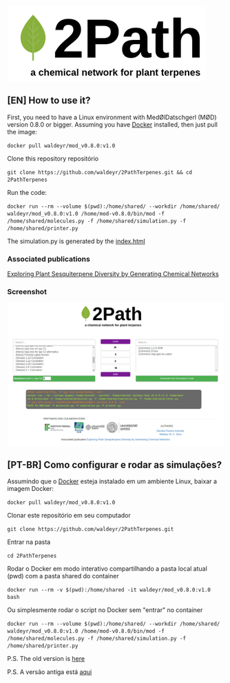 ![2Path for Plant Terpenes](https://github.com/waldeyr/2PathTerpenes/blob/master/interface/img/2PathLogo.png)

## [EN] How to use it?

First, you need to have a Linux environment with MedØlDatschgerl (MØD) version 0.8.0 or bigger.
Assuming you have [Docker](https://docs.docker.com/install/linux/docker-ce/ubuntu/) installed, then just pull the image:

`docker pull waldeyr/mod_v0.8.0:v1.0`

Clone this repository repositório

`git clone https://github.com/waldeyr/2PathTerpenes.git && cd 2PathTerpenes`

Run the code:

`docker run --rm --volume $(pwd):/home/shared/ --workdir /home/shared/ waldeyr/mod_v0.8.0:v1.0 /home/mod-v0.8.0/bin/mod -f /home/shared/molecules.py -f /home/shared/simulation.py -f /home/shared/printer.py `

The simulation.py is generated by the [index.html](https://waldeyr.github.io/2PathTerpenes/)

### Associated publications 
[Exploring Plant Sesquiterpene Diversity by Generating Chemical Networks](https://www.mdpi.com/2227-9717/7/4/240)

### Screenshot

![Screenshot](https://github.com/waldeyr/2PathTerpenes/blob/master/interface/img/screenshot01.png)


## [PT-BR] Como configurar e rodar as simulações?

Assumindo que o [Docker](https://docs.docker.com/install/linux/docker-ce/ubuntu/) esteja instalado em um ambiente Linux, baixar a imagem Docker:

`docker pull waldeyr/mod_v0.8.0:v1.0`

Clonar este repositório em seu computador

`git clone https://github.com/waldeyr/2PathTerpenes.git`

Entrar na pasta

`cd 2PathTerpenes`

Rodar o Docker em modo interativo compartilhando a pasta local atual (pwd) com a pasta shared do container

`docker run --rm -v $(pwd):/home/shared -it waldeyr/mod_v0.8.0:v1.0 bash`

Ou simplesmente rodar o script no Docker sem "entrar" no container

``docker run --rm --volume $(pwd):/home/shared/ --workdir /home/shared/ waldeyr/mod_v0.8.0:v1.0 /home/mod-v0.8.0/bin/mod -f /home/shared/molecules.py -f /home/shared/simulation.py -f /home/shared/printer.py``



P.S. The old version is [here](https://bitbucket.org/wmcs/2path15/src/master/)

P.S. A versão antiga está [aqui](https://bitbucket.org/wmcs/2path15/src/master/)
